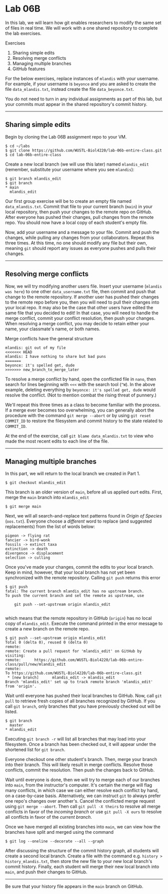 # Lab 06B

In this lab, we will learn how git enables researchers to modify the same set of files in real time. We will work with a one shared repository to complete the lab exercises. 

Exercises
1. Sharing simple edits
2. Resolving merge conflicts
3. Managing multiple branches
4. GitHub features

For the below exercises, replace instances of `mlandis` with your username. For example, if your username is `beyonce` and you are asked to create the file `data_mlandis.txt`, instead create the file `data_beyonce.txt`.

You do not need to turn in any individual assignments as part of this lab, but your commits must appear in the shared repository's commit history.

---

## Sharing simple edits


Begin by cloning the Lab 06B assignment repo to your VM.

```console
$ cd ~/labs
$ git clone https://github.com/WUSTL-Biol4220/lab-06b-entire-class.git
$ cd lab-06b-entire-class
```

Create a new local branch (we will use this later) named `mlandis_edit` (remember, substitute your username where you see `mlandis`):
```console
$ git branch mlandis_edit
$ git branch
* main
  mlandis_edit
```

Our first group exercise will be to create an empty file named `data_mlandis.txt`. Commit that file to your current branch (`main`) in your local repository, then push your changes to the remote repo on GitHub. After everyone has pushed their changes, pull changes from the remote repo. You should now have a local copy of each student's empty file. 

Now, add your username and a message to your file. Commit and push the changes, while pulling any changes from your collaborators. Repeat this three times. At this time, no one should modify any file but their own, meaning `git` should report any issues as everyone pushes and pulls their changes.

---

## Resolving merge conflicts

Now, we will try modifying another users file. Insert your username (`mlandis was here`) to one other `data_username.txt` file, then commit and push that change to the remote repository. If another user has pushed their changes to the remote repo before you, then you will need to pull their changes into your local repo. It may also be the case that other users have edited the same file that you decided to edit! In that case, you will need to handle the merge conflict, commit your conflict resolution, then push your changes. When resolving a merge conflict, you may decide to retain either your name, your classmate's name, or both names.

Merge conflicts have the general structure
```
mlandis: git out of my file
<<<<<<< HEAD
mlandis: I have nothing to share but bad puns
=======
beyonce: it's spelled get, dude
>>>>>>> new_branch_to_merge_later
```
To resolve a merge conflict by hand, open the conflicted file in `nano`, then search for lines beginning with `<<<` with the search tool (`^W`). In the above example, deleting everything by `beyonce: it's spelled get, dude` would resolve the conflict. (Not to mention combat the rising threat of punnery.)

We'll repeat this three times as a class to become familiar with the process. If a merge ever becomes too overwhelming, you can generally abort the procedure with the command `git merge --abort` or by using `git reset COMMIT_ID` to restore the filesystem and commit history to the state related to `COMMIT_ID`.

At the end of the exercise, call `git blame data_mlandis.txt` to view who made the most recent edits to each line of the file.

---

## Managing multiple branches

In this part, we will return to the local branch we created in Part 1.

```console
$ git checkout mlandis_edit
```

This branch is an older version of `main`, before all us applied ourt edits. First, merge the `main` branch into `mlandis_edit`

```console
$ git merge main
```

Next, we will all search-and-replace text patterns found in *Origin of Species* (`oos.txt`). Everyone choose a *different* word to replace (and suggested replacements) from the list of words below:
```
pigeon -> flying rat
fancier -> bird-wonk
fossils -> extinct taxa
extinction -> death
divergence -> displacement
selection -> culling                                                                                                                                                                                                                                                                                                                                                                                                                                                                                                           
```

Once you've made your changes, commit the edits to your local branch. Keep in mind, however, that your local branch has not yet been synchronized with the remote repository. Calling `git push` returns this error
```console
$ git push
fatal: The current branch mlandis_edit has no upstream branch.
To push the current branch and set the remote as upstream, use

    git push --set-upstream origin mlandis_edit
    
```

which means that the remote repository in GitHub (`origin`) has no local copy of `mlandis_edit`. Execute the command printed in the error message to create a new branch on the remote repo.

```console
$ git push --set-upstream origin mlandis_edit
Total 0 (delta 0), reused 0 (delta 0)
remote:
remote: Create a pull request for 'mlandis_edit' on GitHub by visiting:
remote:      https://github.com/WUSTL-Biol4220/lab-06b-entire-class/pull/new/mlandis_edit
remote:
To https://github.com/WUSTL-Biol4220/lab-06b-entire-class.git
 * [new branch]      mlandis_edit -> mlandis_edit
Branch 'mlandis_edit' set up to track remote branch 'mlandis_edit' from 'origin'.
```

Wait until everyone has pushed their local branches to GitHub. Now, call `git pull` to retrieve fresh copies of all branches recognized by GitHub. If you call `git branch`, only branches that you have previously checked out will be listed.

```console
$ git branch
  master
* mlandis_edit
```

Executing `git branch -r` will list all branches that may load into your filesystem. Once a branch has been checked out, it will appear under the shortened list for `git branch`.

Everyone checkout one other student's branch. Then, merge your branch into their branch. This will likely result in merge conflicts. Resolve those conflicts, commit the resolution. Then push the changes back to GitHub.

Wait until everyone is done, then we will try to merge each of our branches into `main`, from the instructor's computer. It's certain the merge will flag many conflicts, in which case we can either resolve each conflict by hand, on a case-by-case basis. Alternatively, we can instruct `git` to always prefer one repo's changes over another's. Cancel the conflicted merge request using `git merge --abort`. Then call `git pull -X theirs` to resolve all merge conflicts in favor of the *incoming branch* or use `git pull -X ours` to resolve all conflicts in favor of the *current branch*.

Once we have merged all existing branches into `main`, we can view how the branches have split and merged using the command
```console
$ git log --oneline --decorate --all --graph
```

After discussing the structure of the commit history graph, all students will create a second local branch. Create a file with the command e.g. `history > history_mlandis.txt`, then store the new file to your new local branch's commit history. Finally, each student will merge their new local branch into `main`, and push their changes to GitHub.

---

Be sure that your history file appears in the `main` branch on GitHub.

